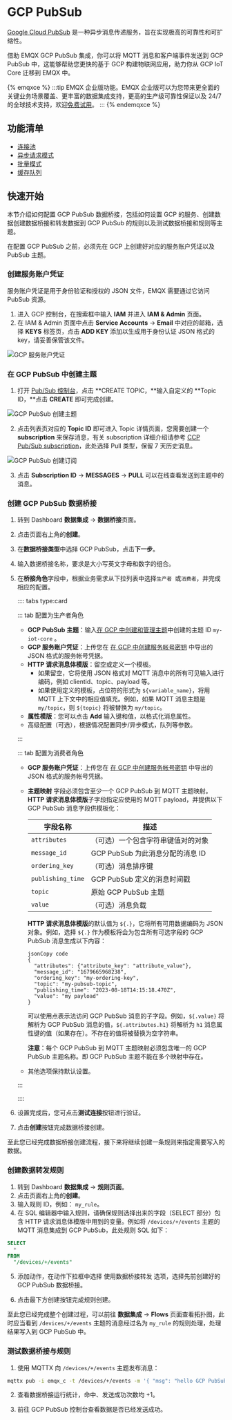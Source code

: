 # GCP PubSub

[Google Cloud PubSub](https://cloud.google.com/pubsub?hl=en-us) 是一种异步消息传递服务，旨在实现极高的可靠性和可扩缩性。

借助 EMQX GCP PubSub 集成，你可以将 MQTT 消息和客户端事件发送到 GCP PubSub 中，这能够帮助您更快的基于 GCP 构建物联网应用，助力你从 GCP IoT Core 迁移到 EMQX 中。

{% emqxce %}
:::tip
EMQX 企业版功能。EMQX 企业版可以为您带来更全面的关键业务场景覆盖、更丰富的数据集成支持，更高的生产级可靠性保证以及 24/7 的全球技术支持，欢迎[免费试用](https://www.emqx.com/zh/try?product=enterprise)。
:::
{% endemqxce %}

## 功能清单

- [连接池](./data-bridges.md#连接池)
- [异步请求模式](./data-bridges.md#异步请求模式)
- [批量模式](./data-bridges.md#批量模式)
- [缓存队列](./data-bridges.md#缓存队列)

## 快速开始

本节介绍如何配置 GCP PubSub 数据桥接，包括如何设置 GCP 的服务、创建数据创建数据桥接和转发数据到 GCP PubSub 的规则以及测试数据桥接和规则等主题。

在配置 GCP PubSub 之前，必须先在 GCP 上创建好对应的服务账户凭证以及 PubSub 主题。

### 创建服务账户凭证

服务账户凭证是用于身份验证和授权的 JSON 文件，EMQX 需要通过它访问 PubSub 资源。

1. 进入 GCP 控制台，在搜索框中输入 **IAM** 并进入 **IAM & Admin** 页面。
2. 在 IAM & Admin 页面中点击 **Service Accounts** -> **Email** 中对应的邮箱，选择 **KEYS** 标签页，点击 **ADD KEY** 添加以生成用于身份认证 JSON 格式的 key，请妥善保管该文件。

![GCP 服务账户凭证](./assets/gcp_pubsub/gcp-service-account.png)

### 在 GCP PubSub 中创建主题

1. 打开 [Pub/Sub 控制台](https://console.cloud.google.com/cloudpubsub)，点击 **CREATE TOPIC，**输入自定义的 **Topic ID，**点击 **CREATE** 即可完成创建。

![GCP PubSub 创建主题](./assets/gcp_pubsub/gcp-pubsub-topic-create.png)

2. 点击列表页对应的 **Topic ID** 即可进入 Topic 详情页面，您需要创建一个 **subscription** 来保存消息，有关 subscription 详细介绍请参考 [CCP Pub/Sub subscription](https://cloud.google.com/pubsub/docs/subscriber)，此处选择 Pull 类型，保留 7 天历史消息。

![GCP PubSub 创建订阅](./assets/gcp_pubsub/gcp-pubsub-subscription-create.png)

3. 点击 **Subscription ID** → **MESSAGES** → **PULL** 可以在线查看发送到主题中的消息。

### 创建 GCP PubSub 数据桥接

1. 转到 Dashboard **数据集成** -> **数据桥接**页面。

2. 点击页面右上角的**创建**。

3. 在**数据桥接类型**中选择 GCP PubSub，点击**下一步**。

4. 输入数据桥接名称，要求是大小写英文字母和数字的组合。

5. 在**桥接角色**字段中，根据业务需求从下拉列表中选择`生产者 `或`消费者`，并完成相应的配置。

   :::: tabs type:card

   ::: tab 配置为生产者角色

   - **GCP PubSub 主题**：输入[在 GCP 中创建和管理主题](#在-gcp-pubsub-中创建主题)中创建的主题 ID `my-iot-core` 。
   - **GCP 服务账户凭证**：上传您在 [在 GCP 中创建服务帐号密钥](#创建服务账户凭证) 中导出的 JSON 格式的服务帐号凭据。
   - **HTTP 请求消息体模版**：留空或定义一个模板。
     - 如果留空，它将使用 JSON 格式对 MQTT 消息中的所有可见输入进行编码，例如 clientid、topic、payload 等。
     - 如果使用定义的模板，占位符的形式为 `${variable_name}`，将用 MQTT 上下文中的相应值填充。例如，如果 MQTT 消息主题是 `my/topic`，则 `${topic}` 将被替换为 `my/topic`。
   - **属性模版**：您可以点击 **Add** 输入键和值，以格式化消息属性。
   - 高级配置（可选），根据情况配置同步/异步模式，队列等参数。

   :::

   ::: tab 配置为消费者角色

   - **GCP 服务账户凭证**：上传您在 [在 GCP 中创建服务帐号密钥](#创建服务账户凭证) 中导出的 JSON 格式的服务帐号凭据。

   - **主题映射** 字段必须包含至少一个 GCP PubSub 到 MQTT 主题映射。**HTTP 请求消息体模版**子字段指定应使用的 MQTT payload，并提供以下 GCP PubSub 消息字段供模板化：

     | 字段名称          | 描述                               |
     | ----------------- | ---------------------------------- |
     | `attributes`      | （可选）一个包含字符串键值对的对象 |
     | `message_id`      | GCP PubSub 为此消息分配的消息 ID   |
     | `ordering_key`    | （可选）消息排序键                 |
     | `publishing_time` | GCP PubSub 定义的消息时间戳        |
     | `topic`           | 原始 GCP PubSub 主题               |
     | `value`           | （可选）消息负载                   |

     **HTTP 请求消息体模版**的默认值为 `${.}`，它将所有可用数据编码为 JSON 对象。例如，选择 `${.}` 作为模板将会为包含所有可选字段的 GCP PubSub 消息生成以下内容：

     ```
     jsonCopy code
     {
       "attributes": {"attribute_key": "attribute_value"},
       "message_id": "1679665968238",
       "ordering_key": "my-ordering-key",
       "topic": "my-pubsub-topic",
       "publishing_time": "2023-08-18T14:15:18.470Z",
       "value": "my payload"
     }
     ```

     可以使用点表示法访问 GCP PubSub 消息的子字段。例如，`${.value}` 将解析为 GCP PubSub 消息的值，`${.attributes.h1}` 将解析为 `h1` 消息属性键的值（如果存在）。不存在的值将被替换为空字符串。

     **注意**：每个 GCP PubSub 到 MQTT 主题映射必须包含唯一的 GCP PubSub 主题名称。即 GCP PubSub 主题不能在多个映射中存在。

   - 其他选项保持默认设置。

   :::

   ::::

6. 设置完成后，您可点击**测试连接**按钮进行验证。

10. 点击**创建**按钮完成数据桥接创建。

至此您已经完成数据桥接创建流程，接下来将继续创建一条规则来指定需要写入的数据。

### 创建数据转发规则

1. 转到 Dashboard **数据集成** -> **规则页面**。
2. 点击页面右上角的**创建**。
3. 输入规则 ID，例如： `my_rule`。
3. 在 SQL 编辑器中输入规则，请确保规则选择出来的字段（SELECT 部分）包含 HTTP 请求消息体模版中用到的变量。例如将 `/devices/+/events` 主题的 MQTT 消息集成到 GCP PubSub，此处规则 SQL 如下：


  ```sql
  SELECT
    *
  FROM
    "/devices/+/events"
  ```

5. 添加动作，在动作下拉框中选择 使用数据桥接转发 选项，选择先前创建好的 GCP PubSub 数据桥接。

6. 点击最下方创建按钮完成规则创建。

至此您已经完成整个创建过程，可以前往 **数据集成** -> **Flows** 页面查看拓扑图，此时应当看到 `/devices/+/events` 主题的消息经过名为 `my_rule` 的规则处理，处理结果写入到 GCP PubSub 中。

### 测试数据桥接与规则

1. 使用 MQTTX 向 `/devices/+/events` 主题发布消息：

```bash
mqttx pub -i emqx_c -t /devices/+/events -m '{ "msg": "hello GCP PubSub" }'
```

2. 查看数据桥接运行统计，命中、发送成功次数均 +1。

3. 前往 GCP PubSub 控制台查看数据是否已经发送成功。
